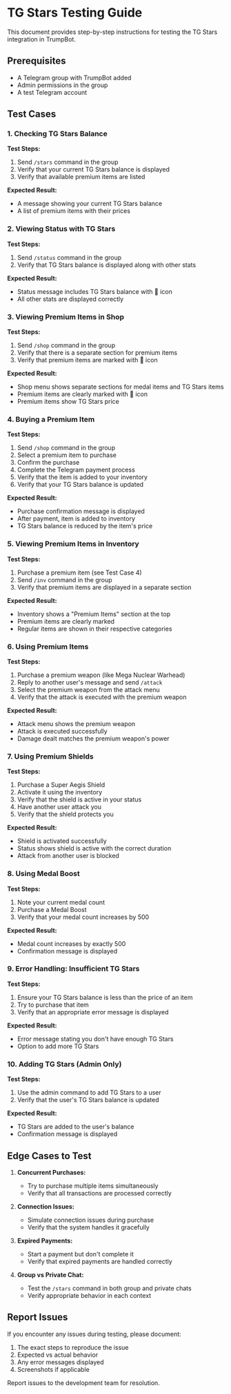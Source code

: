 # TG Stars Testing Guide

This document provides step-by-step instructions for testing the TG Stars integration in TrumpBot.

## Prerequisites

- A Telegram group with TrumpBot added
- Admin permissions in the group
- A test Telegram account

## Test Cases

### 1. Checking TG Stars Balance

**Test Steps:**
1. Send `/stars` command in the group
2. Verify that your current TG Stars balance is displayed
3. Verify that available premium items are listed

**Expected Result:**
- A message showing your current TG Stars balance
- A list of premium items with their prices

### 2. Viewing Status with TG Stars

**Test Steps:**
1. Send `/status` command in the group
2. Verify that TG Stars balance is displayed along with other stats

**Expected Result:**
- Status message includes TG Stars balance with 💎 icon
- All other stats are displayed correctly

### 3. Viewing Premium Items in Shop

**Test Steps:**
1. Send `/shop` command in the group
2. Verify that there is a separate section for premium items
3. Verify that premium items are marked with 💎 icon

**Expected Result:**
- Shop menu shows separate sections for medal items and TG Stars items
- Premium items are clearly marked with 💎 icon
- Premium items show TG Stars price

### 4. Buying a Premium Item

**Test Steps:**
1. Send `/shop` command in the group
2. Select a premium item to purchase
3. Confirm the purchase
4. Complete the Telegram payment process
5. Verify that the item is added to your inventory
6. Verify that your TG Stars balance is updated

**Expected Result:**
- Purchase confirmation message is displayed
- After payment, item is added to inventory
- TG Stars balance is reduced by the item's price

### 5. Viewing Premium Items in Inventory

**Test Steps:**
1. Purchase a premium item (see Test Case 4)
2. Send `/inv` command in the group
3. Verify that premium items are displayed in a separate section

**Expected Result:**
- Inventory shows a "Premium Items" section at the top
- Premium items are clearly marked
- Regular items are shown in their respective categories

### 6. Using Premium Items

**Test Steps:**
1. Purchase a premium weapon (like Mega Nuclear Warhead)
2. Reply to another user's message and send `/attack`
3. Select the premium weapon from the attack menu
4. Verify that the attack is executed with the premium weapon

**Expected Result:**
- Attack menu shows the premium weapon
- Attack is executed successfully
- Damage dealt matches the premium weapon's power

### 7. Using Premium Shields

**Test Steps:**
1. Purchase a Super Aegis Shield
2. Activate it using the inventory
3. Verify that the shield is active in your status
4. Have another user attack you
5. Verify that the shield protects you

**Expected Result:**
- Shield is activated successfully
- Status shows shield is active with the correct duration
- Attack from another user is blocked

### 8. Using Medal Boost

**Test Steps:**
1. Note your current medal count
2. Purchase a Medal Boost
3. Verify that your medal count increases by 500

**Expected Result:**
- Medal count increases by exactly 500
- Confirmation message is displayed

### 9. Error Handling: Insufficient TG Stars

**Test Steps:**
1. Ensure your TG Stars balance is less than the price of an item
2. Try to purchase that item
3. Verify that an appropriate error message is displayed

**Expected Result:**
- Error message stating you don't have enough TG Stars
- Option to add more TG Stars

### 10. Adding TG Stars (Admin Only)

**Test Steps:**
1. Use the admin command to add TG Stars to a user
2. Verify that the user's TG Stars balance is updated

**Expected Result:**
- TG Stars are added to the user's balance
- Confirmation message is displayed

## Edge Cases to Test

1. **Concurrent Purchases:**
   - Try to purchase multiple items simultaneously
   - Verify that all transactions are processed correctly

2. **Connection Issues:**
   - Simulate connection issues during purchase
   - Verify that the system handles it gracefully

3. **Expired Payments:**
   - Start a payment but don't complete it
   - Verify that expired payments are handled correctly

4. **Group vs Private Chat:**
   - Test the `/stars` command in both group and private chats
   - Verify appropriate behavior in each context

## Report Issues

If you encounter any issues during testing, please document:
1. The exact steps to reproduce the issue
2. Expected vs actual behavior
3. Any error messages displayed
4. Screenshots if applicable

Report issues to the development team for resolution.
